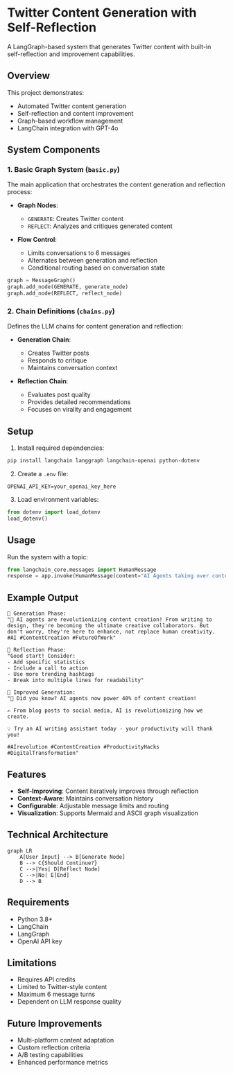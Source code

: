 # Twitter Content Generation with Self-Reflection

A LangGraph-based system that generates Twitter content with built-in self-reflection and improvement capabilities.

## Overview

This project demonstrates:
- Automated Twitter content generation
- Self-reflection and content improvement
- Graph-based workflow management
- LangChain integration with GPT-4o

## System Components

### 1. Basic Graph System (`basic.py`)
The main application that orchestrates the content generation and reflection process:

- **Graph Nodes**:
  - `GENERATE`: Creates Twitter content
  - `REFLECT`: Analyzes and critiques generated content

- **Flow Control**:
  - Limits conversations to 6 messages
  - Alternates between generation and reflection
  - Conditional routing based on conversation state

```python
graph = MessageGraph()
graph.add_node(GENERATE, generate_node)
graph.add_node(REFLECT, reflect_node)
```

### 2. Chain Definitions (`chains.py`)
Defines the LLM chains for content generation and reflection:

- **Generation Chain**:
  - Creates Twitter posts
  - Responds to critique
  - Maintains conversation context

- **Reflection Chain**:
  - Evaluates post quality
  - Provides detailed recommendations
  - Focuses on virality and engagement

## Setup

1. Install required dependencies:
```bash
pip install langchain langgraph langchain-openai python-dotenv
```

2. Create a `.env` file:
```env
OPENAI_API_KEY=your_openai_key_here
```

3. Load environment variables:
```python
from dotenv import load_dotenv
load_dotenv()
```

## Usage

Run the system with a topic:

```python
from langchain_core.messages import HumanMessage
response = app.invoke(HumanMessage(content="AI Agents taking over content creation"))
```

## Example Output

```
🔄 Generation Phase:
"🤖 AI agents are revolutionizing content creation! From writing to design, they're becoming the ultimate creative collaborators. But don't worry, they're here to enhance, not replace human creativity. #AI #ContentCreation #FutureOfWork"

📝 Reflection Phase:
"Good start! Consider:
- Add specific statistics
- Include a call to action
- Use more trending hashtags
- Break into multiple lines for readability"

🔄 Improved Generation:
"🚀 Did you know? AI agents now power 40% of content creation!

✍️ From blog posts to social media, AI is revolutionizing how we create.

💡 Try an AI writing assistant today - your productivity will thank you!

#AIrevolution #ContentCreation #ProductivityHacks #DigitalTransformation"
```

## Features

- **Self-Improving**: Content iteratively improves through reflection
- **Context-Aware**: Maintains conversation history
- **Configurable**: Adjustable message limits and routing
- **Visualization**: Supports Mermaid and ASCII graph visualization

## Technical Architecture

```mermaid
graph LR
    A[User Input] --> B[Generate Node]
    B --> C{Should Continue?}
    C -->|Yes| D[Reflect Node]
    C -->|No| E[End]
    D --> B
```

## Requirements

- Python 3.8+
- LangChain
- LangGraph
- OpenAI API key

## Limitations

- Requires API credits
- Limited to Twitter-style content
- Maximum 6 message turns
- Dependent on LLM response quality

## Future Improvements

- Multi-platform content adaptation
- Custom reflection criteria
- A/B testing capabilities
- Enhanced performance metrics